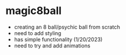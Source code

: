 # magic8ball

- creating an 8 ball/psychic ball from scratch
- need to add styling
- has simple functionality (1/20/2023)
- need to try and add animations